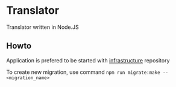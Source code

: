 # Translator
Translator written in Node.JS

## Howto
Application is prefered to be started with [infrastructure](https://github.com/atassis/translator-infrastructure) repository 

To create new migration, use command `npm run migrate:make -- <migration_name>`
